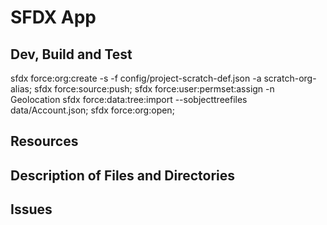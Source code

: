 # SFDX  App

## Dev, Build and Test
sfdx force:org:create -s -f config/project-scratch-def.json -a scratch-org-alias;
sfdx force:source:push;
sfdx force:user:permset:assign -n Geolocation
sfdx force:data:tree:import --sobjecttreefiles data/Account.json;
sfdx force:org:open;

## Resources


## Description of Files and Directories


## Issues


